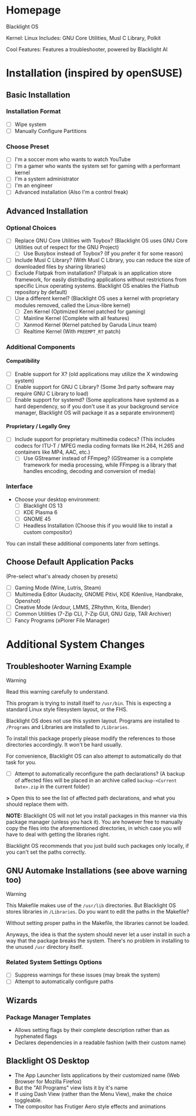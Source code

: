 # Homepage
Blacklight OS

Kernel: Linux
Includes: GNU Core Utilities, Musl C Library, Polkit

Cool Features: Features a troubleshooter, powered by Blacklight AI
# Installation (inspired by openSUSE)
## Basic Installation
### Installation Format
- [ ] Wipe system
- [ ] Manually Configure Partitions
### Choose Preset
- [ ] I'm a soccer mom who wants to watch YouTube
- [ ] I'm a gamer who wants the system set for gaming with a performant kernel
- [ ] I'm a system administrator
- [ ] I'm an engineer
- [ ] Advanced installation (Also I'm a control freak)
## Advanced Installation
### Optional Choices
- [ ] Replace GNU Core Utilities with Toybox? (Blacklight OS uses GNU Core Utilities out of respect for the GNU Project)
	- [ ] Use Busybox instead of Toybox? (If you prefer it for some reason)
- [ ] Include Musl C Library? (With Musl C Library, you can reduce the size of downloaded files by sharing libraries)
- [ ] Exclude Flatpak from installation? (Flatpak is an application store framework, for easily distributing applications without restrictions from specific Linux operating systems. Blacklight OS enables the Flathub repository by default)
- [ ] Use a different kernel? (Blacklight OS uses a kernel with proprietary modules removed, called the Linux-libre kernel)
	- [ ] Zen Kernel (Optimized Kernel patched for gaming)
	- [ ] Mainline Kernel (Complete with all features)
	- [ ] Xanmod Kernel (Kernel patched by Garuda Linux team)
	- [ ] Realtime Kernel (With `PREEMPT_RT` patch)
### Additional Components
#### Compatibility
- [ ] Enable support for X? (old applications may utilize the X windowing system)
- [ ] Enable support for GNU C Library? (Some 3rd party software may require GNU C Library to load)
- [ ] Enable support for systemd? (Some applications have systemd as a hard dependency, so if you don't use it as your background service manager, Blacklight OS will package it as a separate environment)
#### Proprietary / Legally Grey
- [ ] Include support for proprietary multimedia codecs? (This includes codecs for ITU-T / MPEG media coding formats like H.264, H.265 and containers like MP4, AAC, etc.)
	- [ ] Use GStreamer instead of FFmpeg? (GStreamer is a complete framework for media processing, while FFmpeg is a library that handles encoding, decoding and conversion of media)
### Interface
- Choose your desktop environment:
	- [ ] Blacklight OS 13
	- [ ] KDE Plasma 6
	- [ ] GNOME 45
	- [ ] Headless Installation (Choose this if you would like to install a custom compositor)

You can install these additional components later from settings.
## Choose Default Application Packs
(Pre-select what's already chosen by presets)

- [ ] Gaming Mode (Wine, Lutris, Steam)
- [ ] Multimedia Editor (Audacity, GNOME Pitivi, KDE Kdenlive, Handbrake, Openshot)
- [ ] Creative Mode (Ardour, LMMS, ZRhythm, Krita, Blender)
- [ ] Common Utilities (7-Zip CLI, 7-Zip GUI, GNU Gzip, TAR Archiver)
- [ ] Fancy Programs (xPlorer File Manager)
# Additional System Changes

## Troubleshooter Warning Example

> [!warning]
> Read this warning carefully to understand.
> 
> This program is trying to install itself to `/usr/bin`. This is expecting a standard Linux style filesystem layout, or the FHS. 
> 
> Blacklight OS does not use this system layout. Programs are installed to `/Programs` and Libraries are installed to `/Libraries`.
> 
> To install this package properly please modify the references to those directories accordingly. It won't be hard usually.
> 
> For convenience, Blacklight OS can also attempt to automatically do that task for you.
> 
> - [ ] Attempt to automatically reconfigure the path declarations? (A backup of affected files will be placed in an archive called `backup-<Current Date>.zip` in the current folder)
> 
> **\>** Open this to see the list of affected path declarations, and what you should replace them with.
> 
> **NOTE:**
> Blacklight OS will not let you install packages in this manner via this package manager (unless you hack it). You are however free to manually copy the files into the aforementioned directories, in which case you will have to deal with getting the libraries right.
> 
> Blacklight OS recommends that you just build such packages only locally, if you can't set the paths correctly.
## GNU Automake Installations (see above warning too)

> [!warning]
> This Makefile makes use of the `/usr/lib` directories. But Blacklight OS stores libraries in `/Libraries`. Do you want to edit the paths in the Makefile?
> 
> Without setting proper paths in the Makefile, the libraries cannot be loaded.

Anyways, the idea is that the system should never let a user install in such a way that the package breaks the system. There's no problem in installing to the unused `/usr` directory itself.
### Related System Settings Options
- [ ] Suppress warnings for these issues (may break the system)
- [ ] Attempt to automatically configure paths
## Wizards
### Package Manager Templates
- Allows setting flags by their complete description rather than as hyphenated flags
- Declares dependencies in a readable fashion (with their custom name)

## Blacklight OS Desktop
- The App Launcher lists applications by their customized name (Web Browser for Mozilla Firefox)
- But the "All Programs" view lists it by it's name
- If using Dash View (rather than the Menu View), make the choice toggleable.
- The compositor has Frutiger Aero style effects and animations